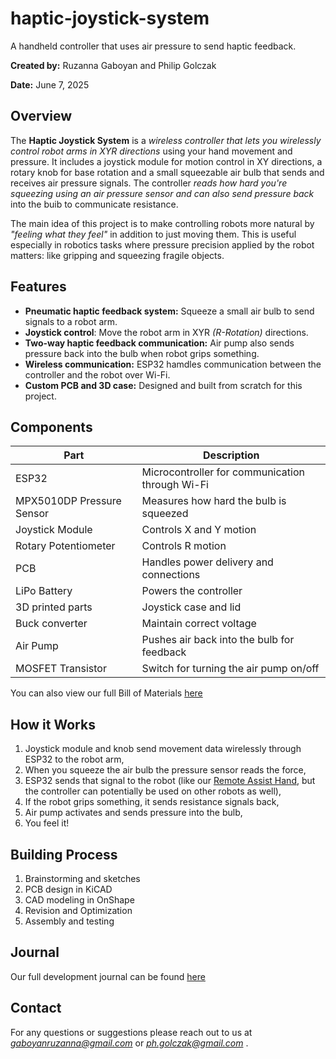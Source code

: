# haptic-joystick-system
A handheld controller that uses air pressure to send haptic feedback.

**Created by:** Ruzanna Gaboyan and Philip Golczak

**Date:** June 7, 2025

## Overview

The **Haptic Joystick System** is a *wireless controller that lets you wirelessly control robot arms in XYR directions* using your hand movement and pressure. It includes a joystick module for motion control in XY directions, a rotary knob for base rotation and a small squeezable air bulb that sends and receives air pressure signals. The controller *reads how hard you're squeezing using an air pressure sensor and can also send pressure back* into the buib to communicate resistance.

The main idea of this project is to make controlling robots more natural by *"feeling what they feel"* in addition to just moving them. This is useful especially in robotics tasks where pressure precision applied by the robot matters: like gripping and squeezing fragile objects. 

## Features
- **Pneumatic haptic feedback system:** Squeeze a small air bulb to send signals to a robot arm.
- **Joystick control**: Move the robot arm in XYR *(R-Rotation)* directions.
- **Two-way haptic feedback communication:** Air pump also sends pressure back into the bulb when robot grips something.
- **Wireless communication:** ESP32 hamdles communication between the controller and the robot over Wi-Fi.
- **Custom PCB and 3D case:** Designed and built from scratch for this project.

## Components
| Part        | Description            |
|-------------|-------------------------|
|ESP32|Microcontroller for communication through Wi-Fi|
|MPX5010DP Pressure Sensor|Measures how hard the bulb is squeezed|
|Joystick Module|Controls X and Y motion|
|Rotary Potentiometer|Controls R motion|
|PCB|Handles power delivery and connections|
|LiPo Battery|Powers the controller|
|3D printed parts|Joystick case and lid|
|Buck converter|Maintain correct voltage|
|Air Pump|Pushes air back into the bulb for feedback|
|MOSFET Transistor|Switch for turning the air pump on/off|

You can also view our full Bill of Materials [here](./MATERIALS-AND-BUDGET.md)

## How it Works
1) Joystick module and knob send movement data wirelessly through ESP32 to the robot arm,
2) When you squeeze the air bulb the pressure sensor reads the force,
3) ESP32 sends that signal to the robot (like our [Remote Assist Hand](https://github.com/xsollwa/remote-assist-hand), but the controller can potentially be used on other robots as well),
4) If the robot grips something, it sends resistance signals back,
5) Air pump activates and sends pressure into the bulb,
6) You feel it!

## Building Process
1) Brainstorming and sketches
2) PCB design in KiCAD
3) CAD modeling in OnShape
4) Revision and Optimization
5) Assembly and testing

## Journal
Our full development journal can be found [here](./JOURNAL.md)

## Contact
For any questions or suggestions please reach out to us at *gaboyanruzanna@gmail.com* or *ph.golczak@gmail.com* .




